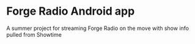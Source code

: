 Forge Radio Android app
================

A summer project for streaming Forge Radio on the move with show info pulled from Showtime
